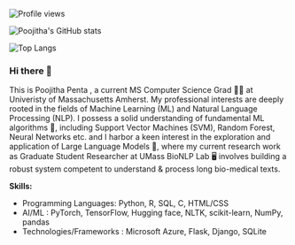 ![Profile views](https://komarev.com/ghpvc/?username=Poojitha1509&color=blue)

![Poojitha's GitHub stats](https://github-readme-stats.vercel.app/api?username=Poojitha1509&show_icons=true&theme=radical&count_private=true)

![Top Langs](https://github-readme-stats.vercel.app/api/top-langs/?username=Poojitha1509&layout=compact&theme=radical)

### Hi there 👋
This is Poojitha Penta , a current MS Computer Science Grad 👩‍🎓 at Univeristy of Massachusetts Amherst. My professional interests are deeply rooted in the fields of Machine Learning (ML) and Natural Language Processing (NLP). I possess a solid understanding of fundamental ML algorithms 🤖,  including Support Vector Machines (SVM), Random Forest, Neural Networks  etc. and I harbor a keen interest in the exploration and application of Large Language Models 🧠, where my current research work as Graduate Student Researcher at UMass BioNLP Lab 🖥️  involves building a robust system competent to understand & process long bio-medical texts. 

**Skills:**
- Programming Languages:  Python, R, SQL, C, HTML/CSS
- AI/ML : PyTorch, TensorFlow, Hugging face, NLTK, scikit-learn, NumPy, pandas
- Technologies/Frameworks : Microsoft Azure, Flask, Django, SQLite
 
<!--
**Poojitha1509/Poojitha1509** is a ✨ _special_ ✨ repository because its `README.md` (this file) appears on your GitHub profile.

Here are some ideas to get you started:

- 🔭 I’m currently working on ...
- 🌱 I’m currently learning ...
- 👯 I’m looking to collaborate on ...
- 🤔 I’m looking for help with ...
- 💬 Ask me about ...
- 📫 How to reach me: ...
- 😄 Pronouns: ...
- ⚡ Fun fact: ...
-->
